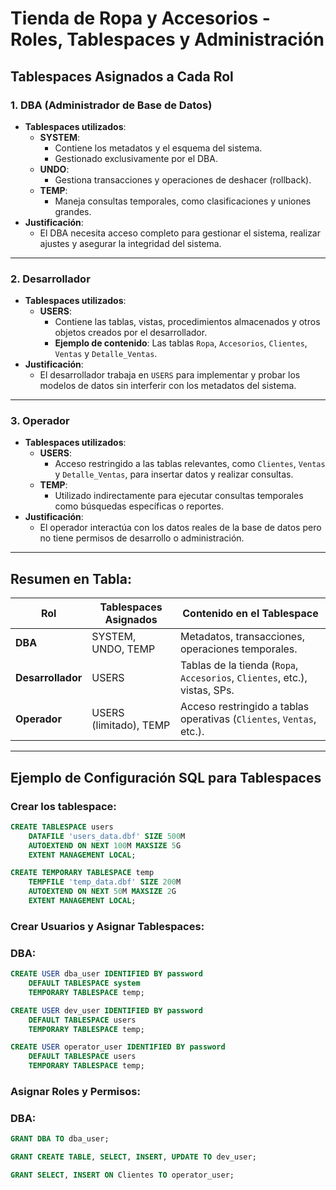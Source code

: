# Tienda de Ropa y Accesorios - Roles, Tablespaces y Administración

## Tablespaces Asignados a Cada Rol

### 1. **DBA (Administrador de Base de Datos)**
- **Tablespaces utilizados**:
  - **SYSTEM**:
    - Contiene los metadatos y el esquema del sistema.
    - Gestionado exclusivamente por el DBA.
  - **UNDO**:
    - Gestiona transacciones y operaciones de deshacer (rollback).
  - **TEMP**:
    - Maneja consultas temporales, como clasificaciones y uniones grandes.
- **Justificación**: 
  - El DBA necesita acceso completo para gestionar el sistema, realizar ajustes y asegurar la integridad del sistema.

---

### 2. **Desarrollador**
- **Tablespaces utilizados**:
  - **USERS**:
    - Contiene las tablas, vistas, procedimientos almacenados y otros objetos creados por el desarrollador.
    - **Ejemplo de contenido**: Las tablas `Ropa`, `Accesorios`, `Clientes`, `Ventas` y `Detalle_Ventas`.
- **Justificación**: 
  - El desarrollador trabaja en `USERS` para implementar y probar los modelos de datos sin interferir con los metadatos del sistema.

---

### 3. **Operador**
- **Tablespaces utilizados**:
  - **USERS**:
    - Acceso restringido a las tablas relevantes, como `Clientes`, `Ventas` y `Detalle_Ventas`, para insertar datos y realizar consultas.
  - **TEMP**:
    - Utilizado indirectamente para ejecutar consultas temporales como búsquedas específicas o reportes.
- **Justificación**: 
  - El operador interactúa con los datos reales de la base de datos pero no tiene permisos de desarrollo o administración.

---

## Resumen en Tabla:

| **Rol**          | **Tablespaces Asignados**                          | **Contenido en el Tablespace**                                            |
|-------------------|----------------------------------------------------|----------------------------------------------------------------------------|
| **DBA**           | SYSTEM, UNDO, TEMP                                | Metadatos, transacciones, operaciones temporales.                         |
| **Desarrollador** | USERS                                              | Tablas de la tienda (`Ropa`, `Accesorios`, `Clientes`, etc.), vistas, SPs.|
| **Operador**      | USERS (limitado), TEMP                             | Acceso restringido a tablas operativas (`Clientes`, `Ventas`, etc.).      |

---

## Ejemplo de Configuración SQL para Tablespaces

### Crear los tablespace:
```sql
CREATE TABLESPACE users
    DATAFILE 'users_data.dbf' SIZE 500M
    AUTOEXTEND ON NEXT 100M MAXSIZE 5G
    EXTENT MANAGEMENT LOCAL;

CREATE TEMPORARY TABLESPACE temp
    TEMPFILE 'temp_data.dbf' SIZE 200M
    AUTOEXTEND ON NEXT 50M MAXSIZE 2G
    EXTENT MANAGEMENT LOCAL;
```

### Crear Usuarios y Asignar Tablespaces:
### DBA:

```sql
CREATE USER dba_user IDENTIFIED BY password 
    DEFAULT TABLESPACE system
    TEMPORARY TABLESPACE temp;
```
```sql
CREATE USER dev_user IDENTIFIED BY password 
    DEFAULT TABLESPACE users
    TEMPORARY TABLESPACE temp;
```
```sql
CREATE USER operator_user IDENTIFIED BY password 
    DEFAULT TABLESPACE users
    TEMPORARY TABLESPACE temp;
```
### Asignar Roles y Permisos:
### DBA:
```sql
GRANT DBA TO dba_user;
```
```sql
GRANT CREATE TABLE, SELECT, INSERT, UPDATE TO dev_user;
```
```sql
GRANT SELECT, INSERT ON Clientes TO operator_user;
```
